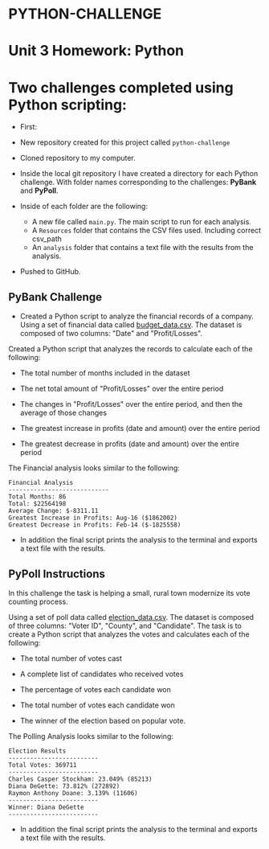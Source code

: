 # PYTHON-CHALLENGE

# Unit 3 Homework: Python

# Two challenges completed using Python scripting:


* First:

* New repository created for this project called `python-challenge`

* Cloned repository to my computer.

* Inside the local git repository I have created a directory for each Python challenge. With folder names corresponding to the challenges: **PyBank** and  **PyPoll**.

* Inside of each folder are the following:

  * A new file called `main.py`. The main script to run for each analysis.
  * A `Resources` folder that contains the CSV files used. Including correct csv_path
  * An `analysis` folder that contains a text file with the results from the analysis.

* Pushed to GitHub.

## PyBank Challenge

* Created a Python script to analyze the financial records of a company. Using a set of financial data called [budget_data.csv](PyBank/Resources/budget_data.csv). The dataset is composed of two columns: "Date" and "Profit/Losses".

Created a Python script that analyzes the records to calculate each of the following:

* The total number of months included in the dataset

* The net total amount of "Profit/Losses" over the entire period

* The changes in "Profit/Losses" over the entire period, and then the average of those changes

* The greatest increase in profits (date and amount) over the entire period

* The greatest decrease in profits (date and amount) over the entire period

The Financial analysis looks similar to the following:

  ```text
  Financial Analysis
  ----------------------------
  Total Months: 86
  Total: $22564198
  Average Change: $-8311.11
  Greatest Increase in Profits: Aug-16 ($1862002)
  Greatest Decrease in Profits: Feb-14 ($-1825558)
  ```

* In addition the final script prints the analysis to the terminal and exports a text file with the results.

## PyPoll Instructions

In this challenge the task is helping a small, rural town modernize its vote counting process.

Using a set of poll data called [election_data.csv](PyPoll/Resources/election_data.csv). The dataset is composed of three columns: "Voter ID", "County", and "Candidate". The task is to create a Python script that analyzes the votes and calculates each of the following:

* The total number of votes cast

* A complete list of candidates who received votes

* The percentage of votes each candidate won

* The total number of votes each candidate won

* The winner of the election based on popular vote.

The  Polling Analysis looks similar to the following:


  ```text
  Election Results
  -------------------------
  Total Votes: 369711
  -------------------------
  Charles Casper Stockham: 23.049% (85213)
  Diana DeGette: 73.812% (272892)
  Raymon Anthony Doane: 3.139% (11606)
  -------------------------
  Winner: Diana DeGette
  -------------------------
  ```

* In addition the final script prints the analysis to the terminal and exports a text file with the results.
